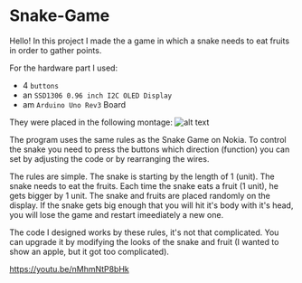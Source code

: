 # Snake-Game

Hello! In this project I made the a game in which a snake needs to eat fruits in order to gather points.

For the hardware part I used:
- 4 `buttons`
- an `SSD1306 0.96 inch I2C OLED Display`
- am `Arduino Uno Rev3` Board

They were placed in the following montage:
![alt text](https://github.com/alexOlaru0131/Snake-Game/blob/main/SnakeGame.png)

The program uses the same rules as the Snake Game on Nokia. To control the snake you need to press the buttons which direction (function) you can set by adjusting the code or by rearranging the wires.

The rules are simple. The snake is starting by the length of 1 (unit). The snake needs to eat the fruits. Each time the snake eats a fruit (1 unit), he gets bigger by 1 unit. The snake and fruits are placed randomly on the display. If the snake gets big enough that you will hit it's body with it's head, you will lose the game and restart imeediately a new one.

The code I designed works by these rules, it's not that complicated. You can upgrade it by modifying the looks of the snake and fruit (I wanted to show an apple, but it got too complicated).

https://youtu.be/nMhmNtP8bHk
